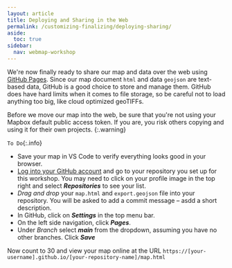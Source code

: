 ```yaml
---
layout: article
title: Deploying and Sharing in the Web
permalink: /customizing-finalizing/deploying-sharing/
aside:
  toc: true
sidebar:
  nav: webmap-workshop
---
```


We're now finally ready to share our map and data over the web using [GitHub Pages](https://pages.github.com/). Since our map document `html` and data `geojson` are text-based data, GitHub is a good choice to store and manage them. GitHub does have hard limits when it comes to file storage, so be careful not to load anything too big, like cloud optimized geoTIFFs.

Before we move our map into the web, be sure that you're not using your Mapbox default public access token. If you are, you risk others copying and using it for their own projects.
{:.warning}

`To Do`{:.info}

- Save your map in VS Code to verify everything looks good in your browser.
- [Log into your GitHub account](https://github.com/login) and go to your repository you set up for this workshop. You may need to click on your profile image in the top right and select **_Repositories_** to see your list.
- _Drag and drop_ your `map.html` and `export.geojson` file into your repository. You will be asked to add a commit message – asdd a short description.
- In GitHub, click on **_Settings_** in the top menu bar.
- On the left side navigation, click **_Pages_**.
- Under _Branch_ select **_main_** from the dropdown, assuming you have no other branches. Click **_Save_**

Now count to 30 and view your map online at the URL `https://[your-username].github.io/[your-repository-name]/map.html`
